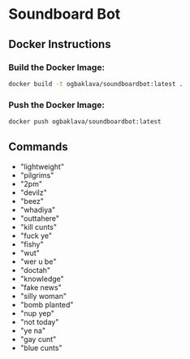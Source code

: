 # Soundboard Bot

## Docker Instructions

### Build the Docker Image:
```sh
docker build -t ogbaklava/soundboardbot:latest .
```

### Push the Docker Image:
```sh
docker push ogbaklava/soundboardbot:latest
```

## Commands

- "lightweight"
- "pilgrims"
- "2pm"
- "devilz"
- "beez"
- "whadiya"
- "outtahere"
- "kill cunts"
- "fuck ye"
- "fishy"
- "wut"
- "wer u be"
- "doctah"
- "knowledge"
- "fake news"
- "silly woman"
- "bomb planted"
- "nup yep"
- "not today"
- "ye na"
- "gay cunt"
- "blue cunts"

